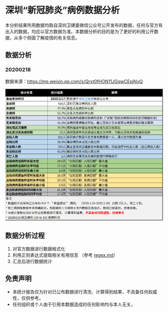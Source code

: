 # 深圳“新冠肺炎”病例数据分析

本分析结果所用数据均取自深圳卫建委微信公众号公开发布的数据，任何与官方有出入的数据，均应以官方数据为准。本数据分析的目的是为了更好的利用公开数据，从多个侧面了解疫情的有关信息。 

## 数据分析

### 20200218

数据来源：https://mp.weixin.qq.com/s/Qrxt0fHON11JGqwCEpjNvQ

![](./report-20200218.png)

## 数据分析过程

1.  对官方数据进行数据格式化
2.  利用正则表达式提取相关有用信息 （参考 [regex.md](./regex.md)）
3.  汇总后进行数据统计

## 免责声明

-   本统计报告仅为针对已公布数据进行清洗、计算得到结果，不具备任何权威性，仅供参考。
-   任何组织或个人由于引用本数据造成的任何影响均与本人无关。


